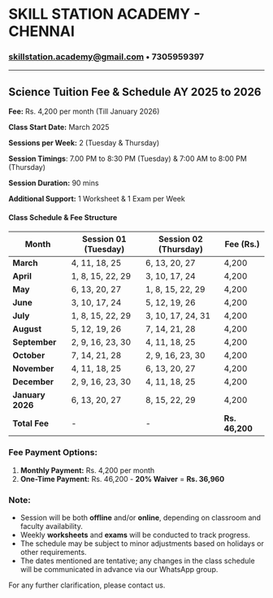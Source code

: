 
# **SKILL STATION ACADEMY - CHENNAI**  
### skillstation.academy@gmail.com • 7305959397  
---  

## **Science Tuition Fee & Schedule AY 2025 to 2026**  

**Fee:** Rs. 4,200 per month (Till January 2026)  

**Class Start Date:** March 2025  

**Sessions per Week:** 2 (Tuesday & Thursday)  

**Session Timings**: 7.00 PM to 8:30 PM (Tuesday) & 7:00 AM to 8:00 PM (Thursday)

**Session Duration:** 90 mins  

**Additional Support:** 1 Worksheet & 1 Exam per Week  

#### **Class Schedule & Fee Structure**  

| Month        | Session 01 (Tuesday) | Session 02 (Thursday) | Fee (Rs.) |  
|-------------|----------------------|----------------------|---------|  
| **March**   | 4, 11, 18, 25        | 6, 13, 20, 27       | 4,200   |  
| **April**   | 1, 8, 15, 22, 29     | 3, 10, 17, 24       | 4,200   |  
| **May**     | 6, 13, 20, 27        | 1, 8, 15, 22, 29    | 4,200   |  
| **June**    | 3, 10, 17, 24        | 5, 12, 19, 26       | 4,200   |  
| **July**    | 1, 8, 15, 22, 29     | 3, 10, 17, 24, 31   | 4,200   |  
| **August**  | 5, 12, 19, 26        | 7, 14, 21, 28       | 4,200   |  
| **September** | 2, 9, 16, 23, 30   | 4, 11, 18, 25       | 4,200   |  
| **October**   | 7, 14, 21, 28      | 2, 9, 16, 23, 30    | 4,200   |  
| **November**  | 4, 11, 18, 25      | 6, 13, 20, 27       | 4,200   |  
| **December**  | 2, 9, 16, 23, 30   | 4, 11, 18, 25       | 4,200   |  
| **January 2026** | 6, 13, 20, 27   | 8, 15, 22, 29       | 4,200   |  
| **Total Fee** | - | - | **Rs. 46,200** |  

### **Fee Payment Options:**  
1. **Monthly Payment:** Rs. 4,200 per month  
2. **One-Time Payment:** Rs. 46,200 - **20% Waiver** = **Rs. 36,960**  

### **Note:**  
- Session will be both **offline** and/or **online**, depending on classroom and faculty availability.  
- Weekly **worksheets** and **exams** will be conducted to track progress.  
- The schedule may be subject to minor adjustments based on holidays or other requirements.  
- The dates mentioned are tentative; any changes in the class schedule will be communicated in advance via our WhatsApp group.  

For any further clarification, please contact us.  


